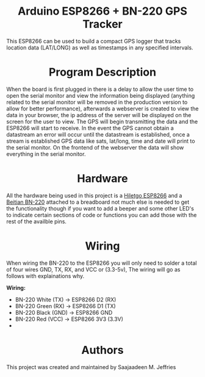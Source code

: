 <center><h1>Arduino ESP8266 + BN-220 GPS Tracker</h1></center>

This ESP8266 can be used to build a compact GPS logger that tracks location data (LAT/LONG) as well as timestamps in any specified intervals.

<center><h1>Program Description</h1></center>

When the board is first plugged in there is a delay to allow the user time to open the serial monitor and view the information being displayed (anything related to the serial monitor will be removed in the production version to allow for better performance), afterwards a webserver is created to view the data in your browser, the ip address of the server will be displayed on the screen for the user to view. The GPS will begin transmitting the data and the ESP8266 will start to receive. In the event the GPS cannot obtain a datastream an error will occur until the datastream is established, once a stream is established GPS data like sats, lat/long, time and date will print to the serial monitor. On the frontend of the webserver the data will show everything in the serial monitor.

<center><h1>Hardware</h1></center>

All the hardware being used in this project is a [Hiletgo ESP8266](https://a.co/d/daYSCQz) and a [Beitian BN-220](https://a.co/d/0MroIBl) attached to a breadboard not much else is needed to get the functionality though if you want to add a beeper and some other LED's to indicate certain sections of code or functions you can add those with the rest of the availble pins.

<center><h1>Wiring</h1></center>

When wiring the BN-220 to the ESP8266 you will only need to solder a total of four wires GND, TX, RX, and VCC or (3.3-5v), The wiring will go as follows with explainations why.

**Wiring:**
- BN-220 White (TX) -> ESP8266 D2 (RX)
- BN-220 Green (RX) -> ESP8266 D1 (TX)
- BN-220 Black (GND) -> ESP8266 GND
- BN-220 Red (VCC) -> ESP8266 3V3 (3.3V)
- 
<center><h1>Authors</h1></center>

This project was created and maintained by Saajaadeen M. Jeffries
